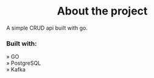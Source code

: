 <div align='center'><h1>About the project</h1></div>

<p>A simple CRUD api built with go.</p>

<h3>Built with:</h3>
» GO <br>
» PostgreSQL <br>
» Kafka <br> <br>
